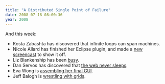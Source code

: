 ```yaml
---
title: "A Distributed Single Point of Failure"
date: 2008-07-18 08:00:36
year: 2008
---
```

And this week:
<ul>
	<li>Kosta Zabashta has discovered that infinite loops can span machines.</li>
	<li>Nicole Allard has finished her Eclipse plugin, and made a <a href="http://youtube.com/watch?v=XbleLff3ydI">new screencast</a> to show it off.</li>
	<li>Liz Blankenship has been <a href="http://www.lizblankenship.com/drproject/blog/?p=12">busy</a>.</li>
	<li>Dan Servos has discovered that <a href="http://hackerdan.com/open-source/bugs-patches-and-open-source/">the web never sleeps</a>.</li>
	<li>Eva Wong is <a href="http://iwa-wong.livejournal.com/4103.html">assembling her final GUI</a>.</li>
	<li>Jeff Balogh is <a href="http://dojotoolkit.org/2008/07/20/dnd-editor-update-grid-wars">wrestling with grids</a>.</li>
</ul>
